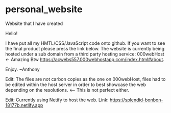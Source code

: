# personal_website
Website that I have created

Hello!

I have put all my HMTL/CSS/JavaScript code onto github. If you want to see the final product please press the link below.
The website is currently being hosted under a sub domain from a third party hosting service: 000webHost <- Amazing Btw
https://acwebs557.000webhostapp.com/index.html#about.

Enjoy.
~Anthony

Edit: The files are not carbon copies as the one on 000webHost, files had to be edited within the host server 
in order to best showcase the web depending on the resolutions. <-- This is not perfect either.

Edit: Currently using Netify to host the web.
Link: https://splendid-bonbon-18177b.netlify.app

